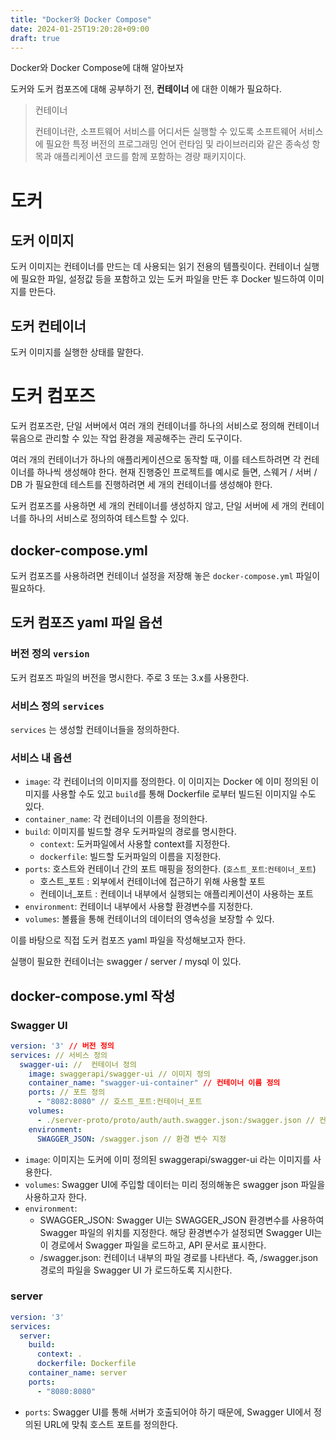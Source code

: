 ```yaml
---
title: "Docker와 Docker Compose"
date: 2024-01-25T19:20:28+09:00
draft: true
---
```


Docker와 Docker Compose에 대해 알아보자

도커와 도커 컴포즈에 대해 공부하기 전, **컨테이너** 에 대한 이해가 필요하다.

> 컨테이너
> 
> 컨테이너란, 소프트웨어 서비스를 어디서든 실행할 수 있도록 소프트웨어 서비스에 필요한 특정 버전의 프로그래밍 언어 런타임 및 라이브러리와 같은 종속성 항목과 애플리케이션 코드를 함께 포함하는 경량 패키지이다.

# 도커
## 도커 이미지
도커 이미지는 컨테이너를 만드는 데 사용되는 읽기 전용의 템플릿이다.
컨테이너 실행에 필요한 파일, 설정값 등을 포함하고 있는 도커 파일을 만든 후 Docker 빌드하여 이미지를 만든다.

## 도커 컨테이너
도커 이미지를 실행한 상태를 말한다.

# 도커 컴포즈
도커 컴포즈란, 단일 서버에서 여러 개의 컨테이너를 하나의 서비스로 정의해 컨테이너 묶음으로 관리할 수 있는 작업 환경을 제공해주는 관리 도구이다.

여러 개의 컨테이너가 하나의 애플리케이션으로 동작할 때, 이를 테스트하려면 각 컨테이너를 하나씩 생성해야 한다. 현재 진행중인 프로젝트를 예시로 들면, 스웨거 / 서버 / DB 가 필요한데 테스트를 진행하려면 세 개의 컨테이너를 생성해야 한다.

도커 컴포즈를 사용하면 세 개의 컨테이너를 생성하지 않고, 단일 서버에 세 개의 컨테이너를 하나의 서비스로 정의하여 테스트할 수 있다.

## docker-compose.yml
도커 컴포즈를 사용하려면 컨테이너 설정을 저장해 놓은 `docker-compose.yml` 파일이 필요하다. 

## 도커 컴포즈 yaml 파일 옵션
### 버전 정의 `version`
도커 컴포즈 파일의 버전을 명시한다. 주로 3 또는 3.x를 사용한다.

### 서비스 정의 `services`
 `services` 는 생성할 컨테이너들을 정의하한다.

### 서비스 내 옵션
- `image`: 각 컨테이너의 이미지를 정의한다. 이 이미지는 Docker 에 이미 정의된 이미지를 사용할 수도 있고 `build`를 통해 Dockerfile 로부터 빌드된 이미지일 수도 있다.
- `container_name`: 각 컨테이너의 이름을 정의한다.
- `build`: 이미지를 빌드할 경우 도커파일의 경로를 명시한다.
  - `context`: 도커파일에서 사용할 context를 지정한다.
  - `dockerfile`: 빌드할 도커파일의 이름을 지정한다.
- `ports`: 호스트와 컨테이너 간의 포트 매핑을 정의한다. (`호스트_포트`:`컨테이너_포트`)
  - 호스트_포트 : 외부에서 컨테이너에 접근하기 위해 사용할 포트
  - 컨테이너_포트 : 컨테이너 내부에서 실행되는 애플리케이션이 사용하는 포트
- `environment`: 컨테이너 내부에서 사용할 환경변수를 지정한다.
- `volumes`: 볼륨을 통해 컨테이너의 데이터의 영속성을 보장할 수 있다.


이를 바탕으로 직접 도커 컴포즈 yaml 파일을 작성해보고자 한다.

실행이 필요한 컨테이너는 swagger / server / mysql 이 있다.

## docker-compose.yml 작성
### Swagger UI
```yaml
version: '3' // 버전 정의
services: // 서비스 정의
  swagger-ui: //  컨테이너 정의
    image: swaggerapi/swagger-ui // 이미지 정의
    container_name: "swagger-ui-container" // 컨테이너 이름 정의
    ports: // 포트 정의
      - "8082:8080" // 호스트_포트:컨테이너_포트
    volumes:
      - ./server-proto/proto/auth/auth.swagger.json:/swagger.json // 컨테이너에 주입할 데이터 정의
    environment:
      SWAGGER_JSON: /swagger.json // 환경 변수 지정

```
- `image`: 이미지는 도커에 이미 정의된 swaggerapi/swagger-ui 라는 이미지를 사용한다.
- `volumes`: Swagger UI에 주입할 데이터는 미리 정의해놓은 swagger json 파일을 사용하고자 한다.
- `environment`:
  - SWAGGER_JSON: Swagger UI는 SWAGGER_JSON 환경변수를 사용하여 Swagger 파일의 위치를 지정한다. 해당 환경변수가 설정되면 Swagger UI는 이 경로에서 Swagger 파일을 로드하고, API 문서로 표시한다.
  - /swagger.json: 컨테이너 내부의 파일 경로를 나타낸다. 즉, /swagger.json 경로의 파일을 Swagger UI 가 로드하도록 지시한다.

### server
```yaml
version: '3'
services:
  server:
    build:
      context: .
      dockerfile: Dockerfile
    container_name: server
    ports:
      - "8080:8080"
```
- `ports`: Swagger UI를 통해 서버가 호출되어야 하기 때문에, Swagger UI에서 정의된 URL에 맞춰 호스트 포트를 정의한다. 
